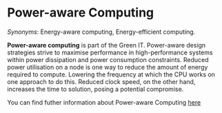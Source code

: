 # Power-aware Computing

<!-- (Sustainability) -->

*Synonyms*: Energy-aware computing, Energy-efficient computing.

**Power-aware computing** is part of the Green IT. Power-aware design strategies strive to maximise performance in high-performance systems within power dissipation and power consumption constraints. Reduced power utilisation on a node is one way to reduce the amount of energy required to compute. Lowering the frequency at which the CPU works on one approach to do this. Reduced clock speed, on the other hand, increases the time to solution, posing a potential compromise.

You can find futher information about Power-aware Computing [here](../../T3.6/power_aware.md)
